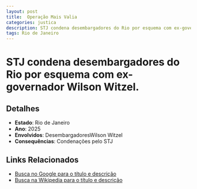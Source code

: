 ```yaml
---
layout: post
title:  Operação Mais Valia
categories: justica
description: STJ condena desembargadores do Rio por esquema com ex-governador Wilson Witzel.DesembargadoresWilson Witzel
tags: Rio de Janeiro
---
```


# STJ condena desembargadores do Rio por esquema com ex-governador Wilson Witzel.

## Detalhes
- **Estado**: Rio de Janeiro
- **Ano**: 2025
- **Envolvidos**:
DesembargadoresWilson Witzel
- **Consequências**:
Condenações pelo STJ

## Links Relacionados
- [Busca no Google para o título e descrição](https://www.google.com/search?q=Opera%C3%A7%C3%A3o%20Mais%20Valia%20STJ%20condena%20desembargadores%20do%20Rio%20por%20esquema%20com%20ex-governador%20Wilson%20Witzel.%20Rio%20de%20Janeiro)
- [Busca na Wikipedia para o título e descrição](https://en.wikipedia.org/w/index.php?search=Opera%C3%A7%C3%A3o%20Mais%20Valia%20STJ%20condena%20desembargadores%20do%20Rio%20por%20esquema%20com%20ex-governador%20Wilson%20Witzel.%20Rio%20de%20Janeiro)
